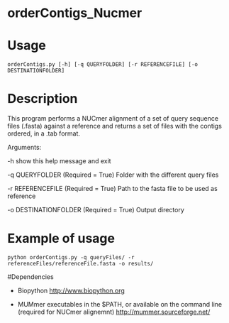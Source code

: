 # orderContigs_Nucmer

# Usage 

`orderContigs.py [-h] [-q QUERYFOLDER] [-r REFERENCEFILE] [-o DESTINATIONFOLDER]`

# Description 

This program performs a NUCmer alignment of a set of query sequence files (.fasta) against a reference and returns a set of files with the contigs ordered, in a .tab format. 

Arguments:
 
  -h show this help message and exit

  -q QUERYFOLDER (Required = True)
  			Folder with the different query files

  -r REFERENCEFILE (Required = True)
  			Path to the fasta file to be used as reference

  -o DESTINATIONFOLDER (Required = True)
  			Output directory
  

# Example of usage


`python orderContigs.py -q queryFiles/ -r referenceFiles/referenceFile.fasta -o results/`


#Dependencies


* Biopython http://www.biopython.org

* MUMmer executables in the $PATH, or available on the command line (required for NUCmer alignemnt) http://mummer.sourceforge.net/
